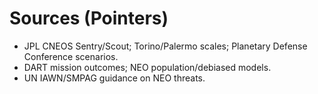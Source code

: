 # Sources (Pointers)
- JPL CNEOS Sentry/Scout; Torino/Palermo scales; Planetary Defense Conference scenarios.
- DART mission outcomes; NEO population/debiased models.
- UN IAWN/SMPAG guidance on NEO threats.

